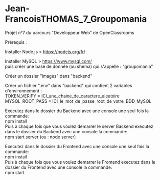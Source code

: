 # Jean-FrancoisTHOMAS_7_Groupomania
Projet n°7 du parcours "Developpeur Web" de OpenClassrooms

Prérequis : 

Installer Node.js >     https://nodejs.org/fr/

Installer MySQL >       https://www.mysql.com/    
puis créer une base de donnée (ou shema) qui s'appelle : "groupomania"  

Créer un dossier "images" dans "backend"

Créer un fichier ".env" dans "backend" qui contient 2 variables d'environnement :           
TOKEN_VERIFY = ICI_une_chaine_de_caractere_aleatoire    
MYSQL_ROOT_PASS = ICI_le_mot_de_passe_root_de_votre_BDD_MySQL

Executez dans le dossier du Backend avec une console une seul fois la commande:     
npm install  
Puis à chaque fois que vous voulez demarrer le server Backend executez dans le dossier du Backend avec une console la commande:      
npm start server (ou : node server) 

Executez dans le dossier du Frontend avec une console une seul fois la commande:     
npm install   
Puis à chaque fois que vous voulez demarrer le Frontend executez dans le dossier du Frontend avec une console la commande:  
npm start 
